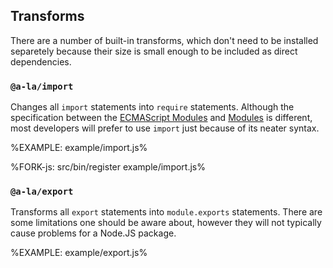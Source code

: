 ## Transforms

There are a number of built-in transforms, which don't need to be installed separetely because their size is small enough to be included as direct dependencies.

### `@a-la/import`

Changes all `import` statements into `require` statements. Although the specification between the [ECMAScript Modules](https://nodejs.org/api/esm.html) and [Modules](https://nodejs.org/api/modules.html) is different, most developers will prefer to use `import` just because of its neater syntax.

%EXAMPLE: example/import.js%

%FORK-js: src/bin/register example/import.js%

### `@a-la/export`

Transforms all `export` statements into `module.exports` statements. There are some limitations one should be aware about, however they will not typically cause problems for a Node.JS package.

%EXAMPLE: example/export.js%
